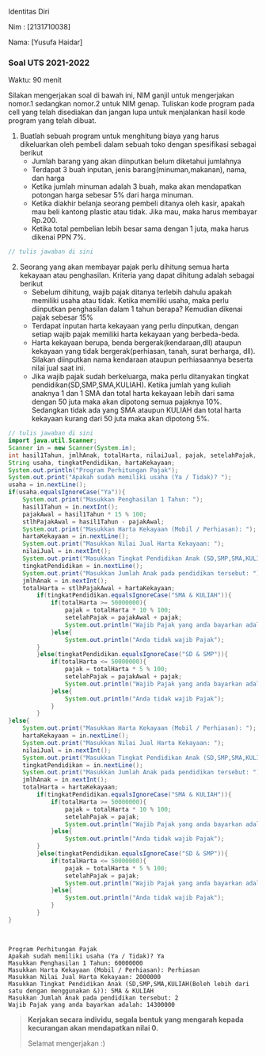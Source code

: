 Identitas Diri

Nim : [2131710038]

Nama: [Yusufa Haidar]

### Soal UTS 2021-2022
Waktu: 90 menit

Silakan mengerjakan soal di bawah ini, NIM ganjil untuk mengerjakan nomor.1 sedangkan nomor.2 untuk NIM genap. Tuliskan
kode program pada cell yang telah disediakan dan jangan lupa untuk menjalankan hasil kode program yang telah dibuat.

1. Buatlah sebuah program untuk menghitung biaya yang harus dikeluarkan oleh pembeli dalam sebuah toko dengan spesifikasi sebagai berikut
    + Jumlah barang yang akan diinputkan belum diketahui jumlahnya
    + Terdapat 3 buah inputan, jenis barang(minuman,makanan), nama, dan harga
    + Ketika jumlah minuman adalah 3 buah, maka akan mendapatkan potongan harga sebesar 5% dari harga minuman.
    + Ketika diakhir belanja seorang pembeli ditanya oleh kasir, apakah mau beli kantong plastic atau tidak. Jika mau, maka harus membayar Rp.200.
    + Ketika total pembelian lebih besar sama dengan 1 juta, maka harus dikenai PPN 7%.


```Java
// tulis jawaban di sini
```

2.	Seorang yang akan membayar pajak perlu dihitung semua harta kekayaan atau penghasilan. Kriteria yang dapat dihitung adalah sebagai berikut
    + Sebelum dihitung, wajib pajak ditanya terlebih dahulu apakah memiliki usaha atau tidak. Ketika memiliki usaha, maka perlu diinputkan penghasilan dalam 1 tahun berapa? Kemudian dikenai pajak sebesar 15%
    + Terdapat inputan harta kekayaan yang perlu dinputkan, dengan setiap wajib pajak memiliki harta kekayaan yang berbeda-beda.
    + Harta kekayaan berupa, benda bergerak(kendaraan,dll) ataupun kekayaan yang tidak bergerak(perhiasan, tanah, surat berharga, dll). Silakan diinputkan nama kendaraan ataupun perhiasaannya beserta nilai jual saat ini.
    + Jika wajib pajak sudah berkeluarga, maka perlu ditanyakan tingkat pendidikan(SD,SMP,SMA,KULIAH). Ketika jumlah yang kuliah anaknya 1 dan 1 SMA dan total harta kekayaan lebih dari sama dengan 50 juta maka akan dipotong semua pajaknya 10%. Sedangkan tidak ada yang SMA ataupun KULIAH dan total harta kekayaan kurang dari 50 juta maka akan dipotong 5%.


```Java
// tulis jawaban di sini
import java.util.Scanner;
Scanner in = new Scanner(System.in);
int hasil1Tahun, jmlhAnak, totalHarta, nilaiJual, pajak, setelahPajak, pajakAwal, stlhPajakAwal;   
String usaha, tingkatPendidikan, hartaKekayaan;  
System.out.println("Program Perhitungan Pajak");
System.out.print("Apakah sudah memiliki usaha (Ya / Tidak)? ");
usaha = in.nextLine();
if(usaha.equalsIgnoreCase("Ya")){
    System.out.print("Masukkan Penghasilan 1 Tahun: ");
    hasil1Tahun = in.nextInt();
    pajakAwal = hasil1Tahun * 15 % 100;
    stlhPajakAwal = hasil1Tahun - pajakAwal;
    System.out.print("Masukkan Harta Kekayaan (Mobil / Perhiasan): ");
    hartaKekayaan = in.nextLine();
    System.out.print("Masukkan Nilai Jual Harta Kekayaan: ");
    nilaiJual = in.nextInt();
    System.out.print("Masukkan Tingkat Pendidikan Anak (SD,SMP,SMA,KULIAH(Boleh lebih dari satu dengan menggunakan &)): ");
    tingkatPendidikan = in.nextLine();
    System.out.print("Masukkan Jumlah Anak pada pendidikan tersebut: ");
    jmlhAnak = in.nextInt();
    totalHarta = stlhPajakAwal + hartaKekayaan;
        if(tingkatPendidikan.equalsIgnoreCase("SMA & KULIAH")){
            if(totalHarta >= 50000000){
                pajak = totalHarta * 10 % 100;
                setelahPajak = pajakAwal + pajak;
                System.out.println("Wajib Pajak yang anda bayarkan adalah: " + setelahPajak);
            }else{
                System.out.println("Anda tidak wajib Pajak");
        }
        }else(tingkatPendidikan.equalsIgnoreCase("SD & SMP")){
            if(totalHarta <= 50000000){
                pajak = totalHarta * 5 % 100;
                setelahPajak = pajakAwal + pajak;
                System.out.println("Wajib Pajak yang anda bayarkan adalah: " + setelahPajak);
            }else{
                System.out.println("Anda tidak wajib Pajak");    
            }
        }
}else{
    System.out.print("Masukkan Harta Kekayaan (Mobil / Perhiasan): ");
    hartaKekayaan = in.nextLine();
    System.out.print("Masukkan Nilai Jual Harta Kekayaan: ");
    nilaiJual = in.nextInt();
    System.out.print("Masukkan Tingkat Pendidikan Anak (SD,SMP,SMA,KULIAH(Boleh lebih dari satu dengan menggunakan &)): ");
    tingkatPendidikan = in.nextLine();
    System.out.print("Masukkan Jumlah Anak pada pendidikan tersebut: ");
    jmlhAnak = in.nextInt();
    totalHarta = hartaKekayaan;
        if(tingkatPendidikan.equalsIgnoreCase("SMA & KULIAH")){
            if(totalHarta >= 50000000){
                pajak = totalHarta * 10 % 100;
                setelahPajak = pajak;
                System.out.println("Wajib Pajak yang anda bayarkan adalah: " + setelahPajak);
            }else{
                System.out.println("Anda tidak wajib Pajak");
        }
        }else(tingkatPendidikan.equalsIgnoreCase("SD & SMP")){
            if(totalHarta <= 50000000){
                pajak = totalHarta * 5 % 100;
                setelahPajak = pajak;
                System.out.println("Wajib Pajak yang anda bayarkan adalah: " + setelahPajak);
            }else{
                System.out.println("Anda tidak wajib Pajak");    
            }
        }
}    
            
    

```
    Program Perhitungan Pajak
    Apakah sudah memiliki usaha (Ya / Tidak)? Ya
    Masukkan Penghasilan 1 Tahun: 60000000
    Masukkan Harta Kekayaan (Mobil / Perhiasan): Perhiasan
    Masukkan Nilai Jual Harta Kekayaan: 2000000
    Masukkan Tingkat Pendidikan Anak (SD,SMP,SMA,KULIAH(Boleh lebih dari satu dengan menggunakan &)): SMA & KULIAH
    Masukkan Jumlah Anak pada pendidikan tersebut: 2
    Wajib Pajak yang anda bayarkan adalah: 14300000 

    


> **Kerjakan secara individu, segala bentuk yang mengarah kepada kecurangan akan mendapatkan nilai 0.**
>
> Selamat mengerjakan :)

